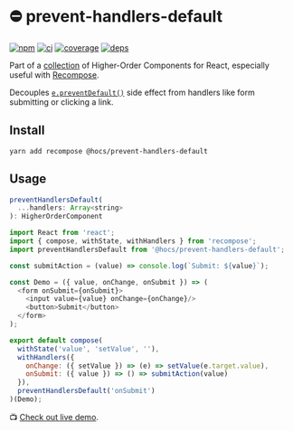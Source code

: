 # :no_entry: prevent-handlers-default

[![npm](https://img.shields.io/npm/v/@hocs/prevent-handlers-default.svg?style=flat-square)](https://www.npmjs.com/package/@hocs/prevent-handlers-default) [![ci](https://img.shields.io/travis/deepsweet/hocs/master.svg?style=flat-square)](https://travis-ci.org/deepsweet/hocs) [![coverage](https://img.shields.io/codecov/c/github/deepsweet/hocs/master.svg?style=flat-square)](https://codecov.io/github/deepsweet/hocs) [![deps](https://david-dm.org/deepsweet/hocs.svg?path=packages/prevent-handlers-default&style=flat-square)](https://david-dm.org/deepsweet/hocs?path=packages/prevent-handlers-default)

Part of a [collection](https://github.com/deepsweet/hocs) of Higher-Order Components for React, especially useful with [Recompose](https://github.com/acdlite/recompose).

Decouples [`e.preventDefault()`](https://developer.mozilla.org/en-US/docs/Web/API/Event/preventDefault) side effect from handlers like form submitting or clicking a link.

## Install

```
yarn add recompose @hocs/prevent-handlers-default
```

## Usage

```js
preventHandlersDefault(
  ...handlers: Array<string>
): HigherOrderComponent
```

```js
import React from 'react';
import { compose, withState, withHandlers } from 'recompose';
import preventHandlersDefault from '@hocs/prevent-handlers-default';

const submitAction = (value) => console.log(`Submit: ${value}`);

const Demo = ({ value, onChange, onSubmit }) => (
  <form onSubmit={onSubmit}>
    <input value={value} onChange={onChange}/>
    <button>Submit</button>
  </form>
);

export default compose(
  withState('value', 'setValue', ''),
  withHandlers({
    onChange: ({ setValue }) => (e) => setValue(e.target.value),
    onSubmit: ({ value }) => () => submitAction(value)
  }),
  preventHandlersDefault('onSubmit')
)(Demo);
```

:tv: [Check out live demo](https://www.webpackbin.com/bins/-Kqweef9Ttpo39JZoEsk).
